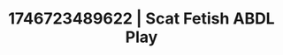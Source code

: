 ---
categories:
- Bedroom eyes
- AI-generated
- Body positivity
- ASMR
- Erotic tension
- Virtual intimacy
- Morning after
- Cosplay
image: /assets/images/1746723489622.jpg
layout: post
seo:
  description: Featured content with sensual ABDL Play, Scat Fetish. HD images available.
  keywords: ABDL Play, Scat Fetish
  og_image: /assets/images/1746723489622.jpg
  schema_type: VisualArtwork
tags:
- ABDL Play
- Scat Fetish
- '#1746723489622'
title: 1746723489622 | Scat Fetish ABDL Play
---